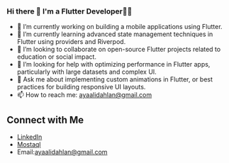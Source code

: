 ### Hi there 👋 I'm a Flutter Developer👩‍💻



- 🔭 I’m currently working on building a mobile applications using Flutter.
- 🌱 I’m currently learning advanced state management techniques in Flutter using providers and Riverpod.
- 👯 I’m looking to collaborate on open-source Flutter projects related to education or social impact.
- 🤔 I’m looking for help with optimizing performance in Flutter apps, particularly with large datasets and complex UI.
- 💬 Ask me about implementing custom animations in Flutter, or best practices for building responsive UI layouts.
- 📫 How to reach me: ayaalidahlan@gmail.com 
## Connect with Me

- [LinkedIn](www.linkedin.com/in/aya-dahlan-784a14231)
- [Mostaql](https://mostaql.com/u/Aya_Ali_D)
- Email:ayaalidahlan@gmail.com

  
